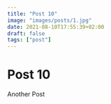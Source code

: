 ```yaml
---
title: "Post 10"
image: "images/posts/1.jpg"
date: 2021-08-10T17:55:39+02:00
draft: false
tags: ["post"]
---
```


# Post 10

Another Post